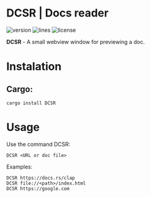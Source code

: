 # DCSR | Docs reader

![version](https://img.shields.io/crates/v/DCSR)
![lines](https://img.shields.io/tokei/lines/github/Vova-max-png/DCSR?color=green)
![license](https://img.shields.io/github/license/Vova-max-png/DCSR?color=blue)

**DCSR** - A small webview window for previewing a doc.

# Instalation

## Cargo:
```
cargo install DCSR
```

# Usage

Use the command DCSR:
```
DCSR <URL or doc file>
```

Examples:
```
DCSR https://docs.rs/clap
DCSR file://<path>/index.html
DCSR https://google.com
```